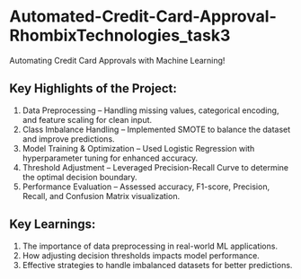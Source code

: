 # Automated-Credit-Card-Approval-RhombixTechnologies_task3
Automating Credit Card Approvals with Machine Learning!

## Key Highlights of the Project:
1. Data Preprocessing – Handling missing values, categorical encoding, and feature scaling for clean input.
2. Class Imbalance Handling – Implemented SMOTE to balance the dataset and improve predictions.
3. Model Training & Optimization – Used Logistic Regression with hyperparameter tuning for enhanced accuracy.
4. Threshold Adjustment – Leveraged Precision-Recall Curve to determine the optimal decision boundary.
5. Performance Evaluation – Assessed accuracy, F1-score, Precision, Recall, and Confusion Matrix visualization.

## Key Learnings:
1. The importance of data preprocessing in real-world ML applications.
2. How adjusting decision thresholds impacts model performance.
3. Effective strategies to handle imbalanced datasets for better predictions.
